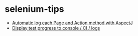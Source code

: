# selenium-tips

 * [Automatic log each Page and Action method with AspectJ](AspectJLogger.md)
 * [Display test progress to console / CI / logs](ProgressBar.md)
